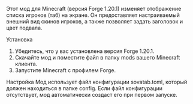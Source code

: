 Этот мод для Minecraft (версия Forge 1.20.1) изменяет отображение списка игроков (таб) на экране. Он предоставляет настраиваемый внешний вид скинов игроков, а также позволяет задать заголовок и цвет подвала.

Установка
1. Убедитесь, что у вас установлена версия Forge 1.20.1.
2. Скачайте мод и поместите файл в папку mods вашего Minecraft клиента.
3. Запустите Minecraft с профилем Forge.

Настройка
Мод использует файл конфигурации sovatab.toml, который должен находиться в папке config. Если файл конфигурации отсутствует, мод автоматически создаст его при первом запуске.
